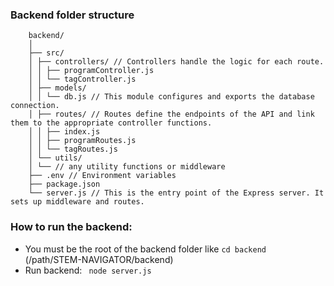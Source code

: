 ### Backend folder structure
```
    backend/
    │
    ├── src/
    │ ├── controllers/ // Controllers handle the logic for each route.
    │ │ ├── programController.js
    │ │ └── tagController.js
    │ ├── models/
    │ │ └── db.js // This module configures and exports the database connection.
    │ ├── routes/ // Routes define the endpoints of the API and link them to the appropriate controller functions.
    │ │ ├── index.js
    │ │ ├── programRoutes.js
    │ │ └── tagRoutes.js
    │ └── utils/
    │ └── // any utility functions or middleware
    ├── .env // Environment variables
    ├── package.json
    └── server.js // This is the entry point of the Express server. It sets up middleware and routes.
```

### How to run the backend:
- You must be the root of the backend folder like  `cd backend ` (/path/STEM-NAVIGATOR/backend)
- Run backend: ` node server.js`